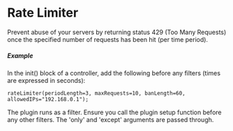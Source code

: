 # Rate Limiter

Prevent abuse of your servers by returning status 429 (Too Many Requests) once the specified number of requests has been hit (per time period).
##### Example

In the init() block of a controller, add the following before any filters (times are expressed in seconds):

````rateLimiter(periodLength=3, maxRequests=10, banLength=60, allowedIPs="192.168.0.1");````

The plugin runs as a filter. Ensure you call the plugin setup function before any other filters. The 'only' and 'except' arguments are passed through.